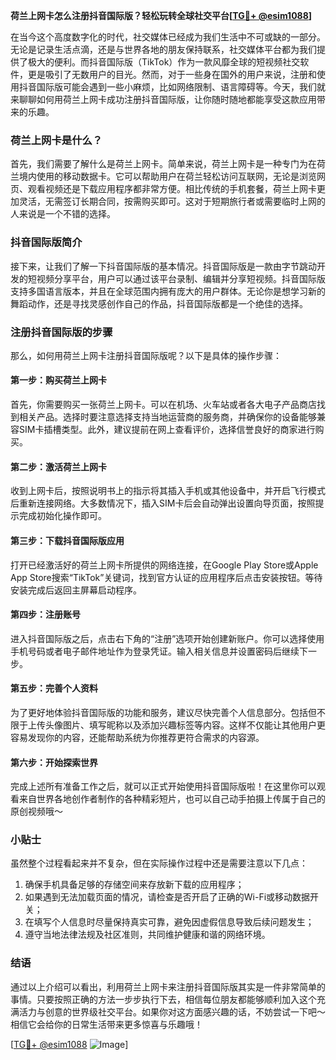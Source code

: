**荷兰上网卡怎么注册抖音国际版？轻松玩转全球社交平台[[TG💪+ @esim1088](https://t.me/s/esim1088)]**

在当今这个高度数字化的时代，社交媒体已经成为我们生活中不可或缺的一部分。无论是记录生活点滴，还是与世界各地的朋友保持联系，社交媒体平台都为我们提供了极大的便利。而抖音国际版（TikTok）作为一款风靡全球的短视频社交软件，更是吸引了无数用户的目光。然而，对于一些身在国外的用户来说，注册和使用抖音国际版可能会遇到一些小麻烦，比如网络限制、语言障碍等。今天，我们就来聊聊如何用荷兰上网卡成功注册抖音国际版，让你随时随地都能享受这款应用带来的乐趣。

### 荷兰上网卡是什么？

首先，我们需要了解什么是荷兰上网卡。简单来说，荷兰上网卡是一种专门为在荷兰境内使用的移动数据卡。它可以帮助用户在荷兰轻松访问互联网，无论是浏览网页、观看视频还是下载应用程序都非常方便。相比传统的手机套餐，荷兰上网卡更加灵活，无需签订长期合同，按需购买即可。这对于短期旅行者或需要临时上网的人来说是一个不错的选择。

### 抖音国际版简介

接下来，让我们了解一下抖音国际版的基本情况。抖音国际版是一款由字节跳动开发的短视频分享平台，用户可以通过该平台录制、编辑并分享短视频。抖音国际版支持多国语言版本，并且在全球范围内拥有庞大的用户群体。无论你是想学习新的舞蹈动作，还是寻找灵感创作自己的作品，抖音国际版都是一个绝佳的选择。

### 注册抖音国际版的步骤

那么，如何用荷兰上网卡注册抖音国际版呢？以下是具体的操作步骤：

#### 第一步：购买荷兰上网卡
首先，你需要购买一张荷兰上网卡。可以在机场、火车站或者各大电子产品商店找到相关产品。选择时要注意选择支持当地运营商的服务商，并确保你的设备能够兼容SIM卡插槽类型。此外，建议提前在网上查看评价，选择信誉良好的商家进行购买。

#### 第二步：激活荷兰上网卡
收到上网卡后，按照说明书上的指示将其插入手机或其他设备中，并开启飞行模式后重新连接网络。大多数情况下，插入SIM卡后会自动弹出设置向导页面，按照提示完成初始化操作即可。

#### 第三步：下载抖音国际版应用
打开已经激活好的荷兰上网卡所提供的网络连接，在Google Play Store或Apple App Store搜索“TikTok”关键词，找到官方认证的应用程序后点击安装按钮。等待安装完成后返回主屏幕启动程序。

#### 第四步：注册账号
进入抖音国际版之后，点击右下角的“注册”选项开始创建新账户。你可以选择使用手机号码或者电子邮件地址作为登录凭证。输入相关信息并设置密码后继续下一步。

#### 第五步：完善个人资料
为了更好地体验抖音国际版的功能和服务，建议尽快完善个人信息部分。包括但不限于上传头像图片、填写昵称以及添加兴趣标签等内容。这样不仅能让其他用户更容易发现你的内容，还能帮助系统为你推荐更符合需求的内容源。

#### 第六步：开始探索世界
完成上述所有准备工作之后，就可以正式开始使用抖音国际版啦！在这里你可以观看来自世界各地创作者制作的各种精彩短片，也可以自己动手拍摄上传属于自己的原创视频哦～

### 小贴士
虽然整个过程看起来并不复杂，但在实际操作过程中还是需要注意以下几点：
1. 确保手机具备足够的存储空间来存放新下载的应用程序；
2. 如果遇到无法加载页面的情况，请检查是否开启了正确的Wi-Fi或移动数据开关；
3. 在填写个人信息时尽量保持真实可靠，避免因虚假信息导致后续问题发生；
4. 遵守当地法律法规及社区准则，共同维护健康和谐的网络环境。

### 结语
通过以上介绍可以看出，利用荷兰上网卡来注册抖音国际版其实是一件非常简单的事情。只要按照正确的方法一步步执行下去，相信每位朋友都能够顺利加入这个充满活力与创意的世界级社交平台。如果你对这方面感兴趣的话，不妨尝试一下吧～相信它会给你的日常生活带来更多惊喜与乐趣哦！

[[TG💪+ @esim1088](https://t.me/s/esim1088) ![Image](https://i.postimg.cc/4NQfJmqS/Snipaste-2025-05-13-00-14-12.png)]